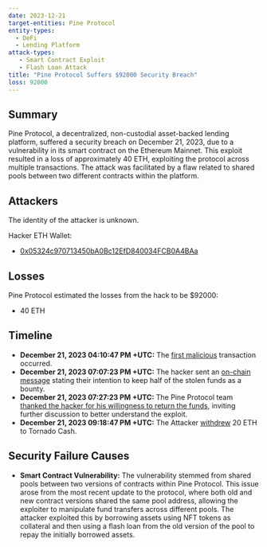 ```yaml
---
date: 2023-12-21
target-entities: Pine Protocol
entity-types:
  - DeFi
  - Lending Platform
attack-types:
   - Smart Contract Exploit
   - Flash Loan Attack
title: "Pine Protocol Suffers $92000 Security Breach"
loss: 92000
---
```


## Summary

Pine Protocol, a decentralized, non-custodial asset-backed lending platform, suffered a security breach on December 21, 2023, due to a vulnerability in its smart contract on the Ethereum Mainnet. This exploit resulted in a loss of approximately 40 ETH, exploiting the protocol across multiple transactions. The attack was facilitated by a flaw related to shared pools between two different contracts within the platform.

## Attackers

The identity of the attacker is unknown.

Hacker ETH Wallet:
- [0x05324c970713450bA0Bc12EfD840034FCB0A4BAa](https://etherscan.io/address/0x05324c970713450bA0Bc12EfD840034FCB0A4BAa)

## Losses

Pine Protocol estimated the losses from the hack to be $92000:

- 40 ETH

## Timeline

- **December 21, 2023 04:10:47 PM +UTC:** The [first malicious](https://etherscan.io/tx/0x88db033171344c7b89d50f48e1e50ef3a622371cf3ab997613469904838c83ad) transaction occurred.
- **December 21, 2023 07:07:23 PM +UTC:** The hacker sent an [on-chain message](https://etherscan.io/tx/0xa079826b4af4e5889a162684304f9921eec2e773bee3bdc8bacb4a9fa092ee61) stating their intention to keep half of the stolen funds as a bounty.
- **December 21, 2023 07:27:23 PM +UTC:** The Pine Protocol team [thanked the hacker for his willingness to return the funds](https://etherscan.io/tx/0xb3ec9ecfc67ac8bc043e1283fde475c4240fe7ca2f4b5e3596fe44ceead21839), inviting further discussion to better understand the exploit.
- **December 21, 2023 09:18:47 PM +UTC:** The Attacker [withdrew](https://etherscan.io/tx/0x168aa3823c27e2ef1b07a123dddd2f5b97b1f6c37eecc2e0def37113d8a7d32e) 20 ETH to Tornado Cash.

## Security Failure Causes

- **Smart Contract Vulnerability:** The vulnerability stemmed from shared pools between two versions of contracts within Pine Protocol. This issue arose from the most recent update to the protocol, where both old and new contract versions shared the same pool address, allowing the exploiter to manipulate fund transfers across different pools. The attacker exploited this by borrowing assets using NFT tokens as collateral and then using a flash loan from the old version of the pool to repay the initially borrowed assets. 
